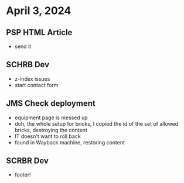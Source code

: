 # April 3, 2024

## PSP HTML Article

- send it

## SCHRB Dev

- z-index issues
- start contact form

## JMS Check deployment

- equipment page is messed up
- doh, the whole setup for bricks, I copied the id of the set of allowed bricks, destroying the content
- IT doesn't want to roll back
- found in Wayback machine, restoring content

## SCRBR Dev

- footer!
